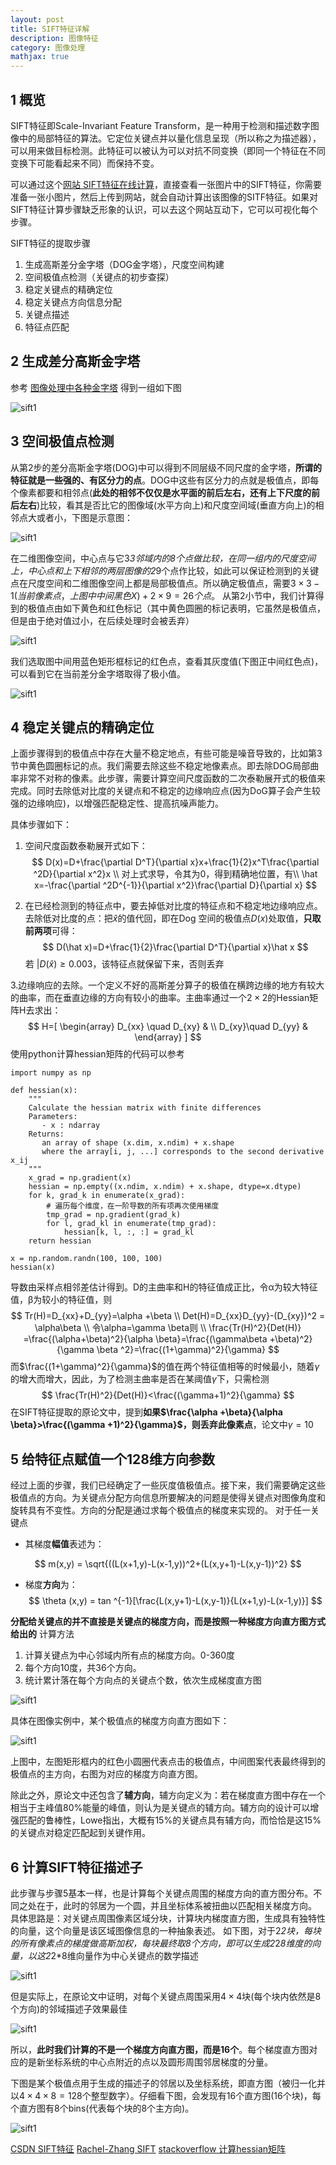 ```yaml
---
layout: post
title: SIFT特征详解
description: 图像特征
category: 图像处理
mathjax: true
---
```



## 1 概览
SIFT特征即Scale-Invariant Feature Transform，是一种用于检测和描述数字图像中的局部特征的算法。它定位关键点并以量化信息呈现（所以称之为描述器），可以用来做目标检测。此特征可以被认为可以对抗不同变换（即同一个特征在不同变换下可能看起来不同）而保持不变。

可以通过这个[网站 SIFT特征在线计算](http://weitz.de/sift/index.html?size=large)，直接查看一张图片中的SIFT特征，你需要准备一张小图片，然后上传到网站，就会自动计算出该图像的SITF特征。如果对SIFT特征计算步骤缺乏形象的认识，可以去这个网站互动下，它可以可视化每个步骤。

SIFT特征的提取步骤
1. 生成高斯差分金字塔（DOG金字塔），尺度空间构建
2. 空间极值点检测（关键点的初步查探）
3. 稳定关键点的精确定位
4. 稳定关键点方向信息分配
5. 关键点描述
6. 特征点匹配

## 2 生成差分高斯金字塔

参考 [图像处理中各种金字塔](https://shartoo.github.io/image-pramid/) 得到一组如下图

![sift1](/images/blog/sift_feature1.png) 

## 3 空间极值点检测

从第2步的差分高斯金字塔(DOG)中可以得到不同层级不同尺度的金字塔，**所谓的特征就是一些强的、有区分力的点**。DOG中这些有区分力的点就是极值点，即每个像素都要和相邻点(**此处的相邻不仅仅是水平面的前后左右，还有上下尺度的前后左右**)比较，看其是否比它的图像域(水平方向上)和尺度空间域(垂直方向上)的相邻点大或者小，下图是示意图：


![sift1](/images/blog/sift_feature2.png) 

在二维图像空间，中心点与它3*3邻域内的8个点做比较，在同一组内的尺度空间上，中心点和上下相邻的两层图像的2*9个点作比较，如此可以保证检测到的关键点在尺度空间和二维图像空间上都是局部极值点。所以确定极值点，需要$3\times 3-1(当前像素点，上图中中间黑色X)+2\times 9=26个点$。
从第2小节中，我们计算得到的极值点由如下黄色和红色标记（其中黄色圆圈的标记表明，它虽然是极值点，但是由于绝对值过小，在后续处理时会被丢弃）


![sift1](/images/blog/sift_feature3.png) 

我们选取图中间用蓝色矩形框标记的红色点，查看其灰度值(下图正中间红色点)，可以看到它在当前差分金字塔取得了极小值。


![sift1](/images/blog/sift_feature4.png) 

## 4 稳定关键点的精确定位

上面步骤得到的极值点中存在大量不稳定地点，有些可能是噪音导致的，比如第3节中黄色圆圈标记的点。我们需要去除这些不稳定地像素点。即去除DOG局部曲率非常不对称的像素。此步骤，需要计算空间尺度函数的二次泰勒展开式的极值来完成。同时去除低对比度的关键点和不稳定的边缘响应点(因为DoG算子会产生较强的边缘响应)，以增强匹配稳定性、提高抗噪声能力。

具体步骤如下：

1. 空间尺度函数泰勒展开式如下：
$$
D(x)=D+\frac{\partial D^T}{\partial x}x+\frac{1}{2}x^T\frac{\partial ^2D}{\partial x^2}x \\
对上式求导，令其为0，得到精确地位置，有\\
\hat x=-\frac{\partial ^2D^{-1}}{\partial x^2}\frac{\partial D}{\partial x}
$$

2. 在已经检测到的特征点中，要去掉低对比度的特征点和不稳定地边缘响应点。去除低对比度的点：把$\hat x$的值代回，即在Dog 空间的极值点$D(x)$处取值，**只取前两项**可得：
$$
D(\hat x)=D+\frac{1}{2}\frac{\partial D^T}{\partial x}\hat x
$$
若 $|D(\hat x)\ge 0.003$，该特征点就保留下来，否则丢弃

3.边缘响应的去除。一个定义不好的高斯差分算子的极值在横跨边缘的地方有较大的曲率，而在垂直边缘的方向有较小的曲率。主曲率通过一个$2\times 2$的Hessian矩阵H去求出：
$$
H=[ \begin{array} D_{xx} \quad D_{xy} & \\
  D_{xy}\quad D_{yy}  & 
 \end{array} ]
$$
使用python计算hessian矩阵的代码可以参考
```
import numpy as np

def hessian(x):
    """
    Calculate the hessian matrix with finite differences
    Parameters:
       - x : ndarray
    Returns:
       an array of shape (x.dim, x.ndim) + x.shape
       where the array[i, j, ...] corresponds to the second derivative x_ij
    """
    x_grad = np.gradient(x) 
    hessian = np.empty((x.ndim, x.ndim) + x.shape, dtype=x.dtype) 
    for k, grad_k in enumerate(x_grad):
        # 遍历每个维度，在一阶导数的所有项再次使用梯度
        tmp_grad = np.gradient(grad_k) 
        for l, grad_kl in enumerate(tmp_grad):
            hessian[k, l, :, :] = grad_kl
    return hessian

x = np.random.randn(100, 100, 100)
hessian(x)
```
导数由采样点相邻差估计得到。D的主曲率和H的特征值成正比，令α为较大特征值，β为较小的特征值，则
$$
Tr(H)=D_{xx}+D_{yy}=\alpha +\beta \\
Det(H)=D_{xx}D_{yy}-(D_{xy})^2 = \alpha\beta \\
令\alpha=\gamma \beta则 \\
\frac{Tr(H)^2}{Det(H)} =\frac{(\alpha+\beta)^2}{\alpha \beta}=\frac{(\gamma\beta +\beta)^2}{\gamma \beta ^2}=\frac{(1+\gamma)^2}{\gamma}
$$
而$\frac{(1+\gamma)^2}{\gamma}$的值在两个特征值相等的时候最小，随着$\gamma$的增大而增大，因此，为了检测主曲率是否在某阈值$\gamma$下，只需检测
$$
\frac{Tr(H)^2}{Det(H)}<\frac{(\gamma+1)^2}{\gamma}
$$
在SIFT特征提取的原论文中，提到**如果$\frac{\alpha +\beta}{\alpha \beta}>\frac{(\gamma +1)^2}{\gamma}$，则丢弃此像素点**，论文中$\gamma=10$


## 5 给特征点赋值一个128维方向参数

经过上面的步骤，我们已经确定了一些灰度值极值点。接下来，我们需要确定这些极值点的方向。为关键点分配方向信息所要解决的问题是使得关键点对图像角度和旋转具有不变性。方向的分配是通过求每个极值点的梯度来实现的。
对于任一关键点

+ 其梯度**幅值**表述为：

$$
m(x,y) = \sqrt{((L(x+1,y)-L(x-1,y))^2+(L(x,y+1)-L(x,y-1))^2}
$$

+ 梯度**方向**为：
$$
\theta (x,y) = tan ^{-1}[\frac{L(x,y+1)-L(x,y-1)}{L(x+1,y)-L(x-1,y)}]
$$

**分配给关键点的并不直接是关键点的梯度方向，而是按照一种梯度方向直方图方式给出的**
计算方法
1. 计算关键点为中心邻域内所有点的梯度方向。0-360度
2. 每个方向10度，共36个方向。
3. 统计累计落在每个方向点的关键点个数，依次生成梯度直方图


![sift1](/images/blog/sift_feature5.png) 

具体在图像实例中，某个极值点的梯度方向直方图如下：


![sift1](/images/blog/sift_feature6.png) 

上图中，左图矩形框内的红色小圆圈代表点击的极值点，中间图案代表最终得到的极值点的主方向，右图为对应的梯度方向直方图。

除此之外，原论文中还包含了**辅方向**，辅方向定义为：若在梯度直方图中存在一个相当于主峰值80%能量的峰值，则认为是关键点的辅方向。辅方向的设计可以增强匹配的鲁棒性，Lowe指出，大概有15%的关键点具有辅方向，而恰恰是这15%的关键点对稳定匹配起到关键作用。

## 6 计算SIFT特征描述子

此步骤与步骤5基本一样，也是计算每个关键点周围的梯度方向的直方图分布。不同之处在于，此时的邻居为一个圆，并且坐标体系被扭曲以匹配相关梯度方向。
具体思路是：对关键点周围像素区域分块，计算块内梯度直方图，生成具有独特性的向量，这个向量是该区域图像信息的一种抽象表述。
如下图，对于2*2块，每块的所有像素点的梯度做高斯加权，每块最终取8个方向，即可以生成2*2*8维度的向量，以这2*2*8维向量作为中心关键点的数学描述


![sift1](/images/blog/sift_feature7.png) 

但是实际上，在原论文中证明，对每个关键点周围采用$4\times 4$块(每个块内依然是8个方向)的邻域描述子效果最佳


![sift1](/images/blog/sift_feature8.png) 

所以，**此时我们计算的不是一个梯度方向直方图，而是16个**。每个梯度直方图对应的是新坐标系统的中心点附近的点以及圆形周围邻居梯度的分量。

下图是某个极值点用于生成的描述子的邻居以及坐标系统，即直方图（被归一化并以$4\times 4\times 8=128$个整型数字）。仔细看下图，会发现有16个直方图(16个块)，每个直方图有8个bins(代表每个块的8个主方向)。


![sift1](/images/blog/sift_feature9.png) 





[CSDN SIFT特征](https://blog.csdn.net/dcrmg/article/details/52577555)
[Rachel-Zhang SIFT](https://blog.csdn.net/abcjennifer/article/details/7639681)
[stackoverflow 计算hessian矩阵](https://stackoverflow.com/questions/31206443/numpy-second-derivative-of-a-ndimensional-array)
